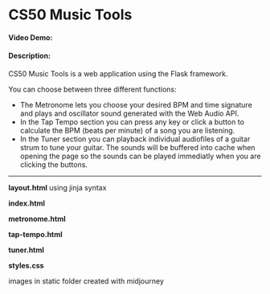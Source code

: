 # CS50 Music Tools
#### Video Demo:  <URL HERE>
#### Description:
CS50 Music Tools is a web application using the Flask framework.

You can choose between three different functions:
- The Metronome lets you choose your desired BPM and time signature and plays and oscillator sound generated with the Web Audio API.
- In the Tap Tempo section you can press any key or click a button to calculate the BPM (beats per minute) of a song you are listening.
- In the Tuner section you can playback individual audiofiles of a guitar strum to tune your guitar. The sounds will be buffered into cache when opening the page so the sounds can be played immediatly when you are clicking the buttons.

---

**layout.html**
using jinja syntax

**index.html**

**metronome.html**

**tap-tempo.html**

**tuner.html**

**styles.css**

images in static folder
created with midjourney
